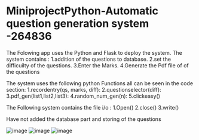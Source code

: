 # MiniprojectPython-Automatic question generation system -264836

The Folowing app uses the Python and Flask to deploy the system.
The system contains :
1.addition of the questions to database.
2.set the difficuilty of the questions.
3.Enter the Marks.
4.Generate the Pdf file of of the questions


The system uses the following python Functions all can be seen in the code section:
1.recordentry(qs, marks, diff):
2.questionselector(diff):
3.pdf_gen(list1,list2,list3):
4.random_num_gen(n):
5.clickeasy()

The Following system contains the file i/o :
1.Open()
2.close()
3.write()

Have not added the database part and storing of the questions

![image](https://user-images.githubusercontent.com/57611875/116446081-3c85b380-a874-11eb-9783-15cc6d23b248.png)
![image](https://user-images.githubusercontent.com/57611875/116446140-4a3b3900-a874-11eb-8c80-309a12bdb8d1.png)
![image](https://user-images.githubusercontent.com/57611875/116446256-64751700-a874-11eb-80ee-d11ebfaac163.png)


